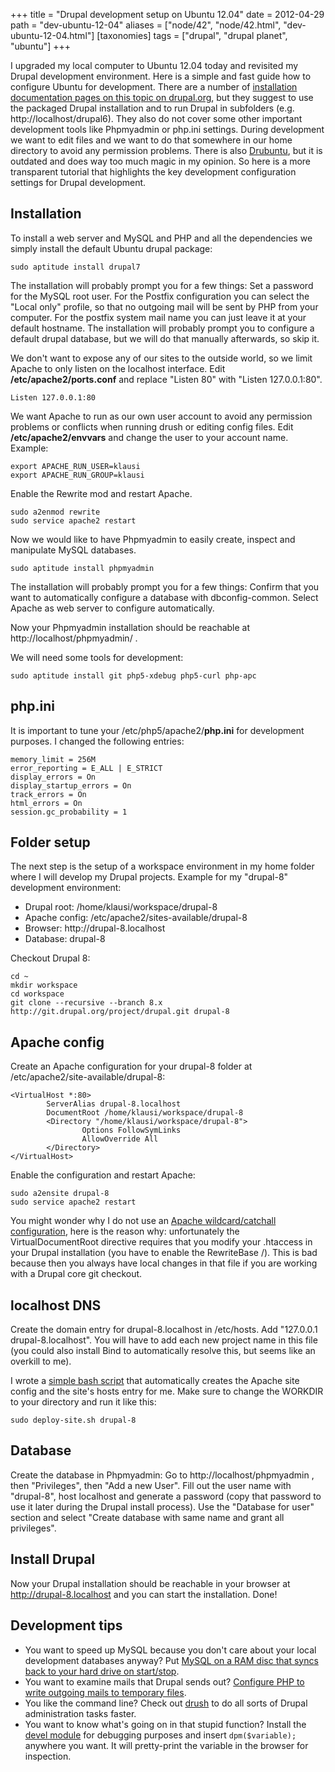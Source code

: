 +++
title = "Drupal development setup on Ubuntu 12.04"
date = 2012-04-29
path = "dev-ubuntu-12-04"
aliases = ["node/42", "node/42.html", "dev-ubuntu-12-04.html"]
[taxonomies]
tags = ["drupal", "drupal planet", "ubuntu"]
+++

I upgraded my local computer to Ubuntu 12.04 today and revisited my Drupal development environment. Here is a simple and fast guide how to configure Ubuntu for development. There are a number of <a href="http://drupal.org/node/262">installation documentation pages on this topic on drupal.org</a>, but they suggest to use the packaged Drupal installation and to run Drupal in subfolders (e.g. http://localhost/drupal6). They also do not cover some other important development tools like Phpmyadmin or php.ini settings. During development we want to edit files and we want to do that somewhere in our home directory to avoid any permission problems. There is also <a href="http://drupal.org/project/drubuntu">Drubuntu</a>, but it is outdated and does way too much magic in my opinion. So here is a more transparent tutorial that highlights the key development configuration settings for Drupal development.<!-- more -->

<h2>Installation</h2>

To install a web server and MySQL and PHP and all the dependencies we simply install the default Ubuntu drupal package:
```
sudo aptitude install drupal7
```
The installation will probably prompt you for a few things: Set a password for the MySQL root user. For the Postfix configuration you can select the "Local only" profile, so that no outgoing mail will be sent by PHP from your computer. For the postfix system mail name you can just leave it at your default hostname. The installation will probably prompt you to configure a default drupal database, but we will do that manually afterwards, so skip it.

We don't want to expose any of our sites to the outside world, so we limit Apache to only listen on the localhost interface. Edit <strong>/etc/apache2/ports.conf</strong> and replace "Listen 80" with "Listen 127.0.0.1:80".
```
Listen 127.0.0.1:80
```

We want Apache to run as our own user account to avoid any permission problems or conflicts when running drush or editing config files. Edit <strong>/etc/apache2/envvars</strong> and change the user to your account name. Example:
```
export APACHE_RUN_USER=klausi
export APACHE_RUN_GROUP=klausi
```

Enable the Rewrite mod and restart Apache.
```
sudo a2enmod rewrite
sudo service apache2 restart
```

Now we would like to have Phpmyadmin to easily create, inspect and manipulate MySQL databases.
```
sudo aptitude install phpmyadmin
```
The installation will probably prompt you for a few things: Confirm that you want to automatically configure a database with dbconfig-common. Select Apache as web server to configure automatically.

Now your Phpmyadmin installation should be reachable at http://localhost/phpmyadmin/ .

We will need some tools for development:
```
sudo aptitude install git php5-xdebug php5-curl php-apc
```

<h2><a name="php.ini">php.ini</a></h2>

It is important to tune your /etc/php5/apache2/<strong>php.ini</strong> for development purposes. I changed the following entries:
```
memory_limit = 256M
error_reporting = E_ALL | E_STRICT
display_errors = On
display_startup_errors = On
track_errors = On
html_errors = On
session.gc_probability = 1
```

<h2>Folder setup</h2>

The next step is the setup of a workspace environment in my home folder where I will develop my Drupal projects. Example for my "drupal-8" development environment:
<ul>
  <li>Drupal root: /home/klausi/workspace/drupal-8</li>
  <li>Apache config: /etc/apache2/sites-available/drupal-8</li>
  <li>Browser: http://drupal-8.localhost</li>
  <li>Database: drupal-8</li>
</ul>

Checkout Drupal 8:
```
cd ~
mkdir workspace
cd workspace
git clone --recursive --branch 8.x http://git.drupal.org/project/drupal.git drupal-8
```

<h2>Apache config</h2>

Create an Apache configuration for your drupal-8 folder at /etc/apache2/site-available/drupal-8:
```
<VirtualHost *:80>
        ServerAlias drupal-8.localhost
        DocumentRoot /home/klausi/workspace/drupal-8
        <Directory "/home/klausi/workspace/drupal-8">
                Options FollowSymLinks
                AllowOverride All
        </Directory>
</VirtualHost>
```
Enable the configuration and restart Apache:
```
sudo a2ensite drupal-8
sudo service apache2 restart
```
You might wonder why I do not use an <a href="http://randyfay.com/content/quick-guide-wildcard-apache-vhosts">Apache wildcard/catchall configuration</a>, here is the reason why: unfortunately the VirtualDocumentRoot directive requires that you modify your .htaccess in your Drupal installation (you have to enable the RewriteBase /). This is bad because then you always have local changes in that file if you are working with a Drupal core git checkout.

<h2>localhost DNS</h2>

Create the domain entry for drupal-8.localhost in /etc/hosts. Add "127.0.0.1  drupal-8.localhost". You will have to add each new project name in this file (you could also install Bind to automatically resolve this, but seems like an overkill to me).

I wrote a <a href="/sites/default/files/deploy-site.sh.txt">simple bash script</a> that automatically creates the Apache site config and the site's hosts entry for me. Make sure to change the WORKDIR to your directory and run it like this:
```
sudo deploy-site.sh drupal-8
```

<h2>Database</h2>

Create the database in Phpmyadmin: Go to http://localhost/phpmyadmin , then "Privileges", then "Add a new User". Fill out the user name with "drupal-8", host localhost and generate a password (copy that password to use it later during the Drupal install process). Use the "Database for user" section and select "Create database with same name and grant all privileges".

<h2>Install Drupal</h2>

Now your Drupal installation should be reachable in your browser at http://drupal-8.localhost and you can start the installation. Done!

<h2>Development tips</h2>
<ul>
  <li>You want to speed up MySQL because you don't care about your local development databases anyway? Put <a href="http://wolfgangziegler.net/ubuntu-11.04-simpletest-performance-upstart-mysql-ramdisk">MySQL on a RAM disc that syncs back to your hard drive on start/stop</a>.</li>
  <li>You want to examine mails that Drupal sends out? <a href="http://www.drupal4hu.com/node/55">Configure PHP to write outgoing mails to temporary files</a>.</li>
  <li>You like the command line? Check out <a href="http://drupal.org/project/drush">drush</a> to do all sorts of Drupal administration tasks faster.</li>
  <li>You want to know what's going on in that stupid function? Install the <a href="http://drupal.org/project/devel">devel module</a> for debugging purposes and insert <code>dpm($variable);</code> anywhere you want. It will pretty-print the variable in the browser for inspection.</li>
</ul>
